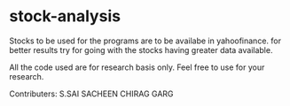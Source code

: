 # stock-analysis

Stocks to be used for the programs are to be availabe in yahoofinance.
for better results try for going with the stocks having greater data available.



All the code used are for research basis only.
Feel free to use for your research.

Contributers:
              S.SAI SACHEEN
              CHIRAG GARG
